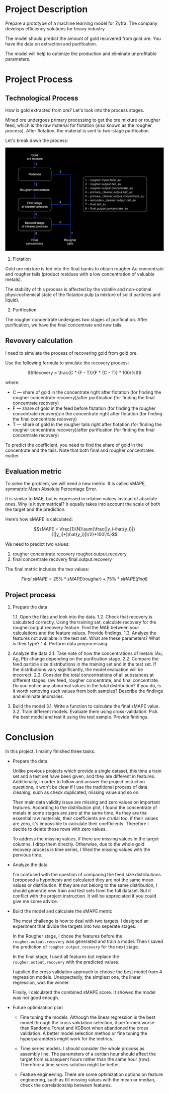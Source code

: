 # Project Description

Prepare a prototype of a machine learning model for Zyfra. The company develops efficiency solutions for heavy industry.

The model should predict the amount of gold recovered from gold ore. You have the data on extraction and purification.

The model will help to optimize the production and eliminate unprofitable parameters.

# Project Process

## Technological Process

How is gold extracted from ore? Let's look into the process stages.

Mined ore undergoes primary processing to get the ore mixture or rougher feed, which is the raw material for flotation (also known as the rougher process). After flotation, the material is sent to two-stage purification.

Let's break down the process:

![img](https://github.com/stemgene/TripleTen_projects/blob/main/datasets/project10_god_mix_process.jpg)

1. Flotation

Gold ore mixture is fed into the float banks to obtain rougher Au concentrate and rougher tails (product residues with a low concentration of valuable metals).

The stability of this process is affected by the volatile and non-optimal physicochemical state of the flotation pulp (a mixture of solid particles and liquid).

2. Purification

The rougher concentrate undergoes two stages of purification. After purification, we have the final concentrate and new tails.

## Revovery calculation

I need to simulate the process of recovering gold from gold ore.

Use the following formula to simulate the recovery process:

$$Recovery = \frac{C * (F - T)}{F * (C - T)} * 100\%$$

where:
* C — share of gold in the concentrate right after flotation (for finding the rougher concentrate recovery)/after purification (for finding the final concentrate recovery)
* F — share of gold in the feed before flotation (for finding the rougher concentrate recovery)/in the concentrate right after flotation (for finding the final concentrate recovery)
* T — share of gold in the rougher tails right after flotation (for finding the rougher concentrate recovery)/after purification (for finding the final concentrate recovery)

To predict the coefficient, you need to find the share of gold in the concentrate and the tails. Note that both final and rougher concentrates matter.

## Evaluation metric

To solve the problem, we will need a new metric. It is called sMAPE, symmetric Mean Absolute Percentage Error.

It is similar to MAE, but is expressed in relative values instead of absolute ones. Why is it symmetrical? It equally takes into account the scale of both the target and the prediction.

Here’s how sMAPE is calculated:

$$sMAPE = \frac{1}{N}\sum{\frac{|y_i-\hat{y_i}|}{(|y_i|+|\hat{y_i}|)/2}*100\%}$$

We need to predict two values:
1. rougher concentrate recovery rougher.output.recovery
2. final concentrate recovery final.output.recovery

The final metric includes the two values:

$$Final\ sMAPE=25\% * sMAPE(rougher) + 75\% * sMAPE(final)$$

## Project process

1. Prepare the data

    1.1. Open the files and look into the data.
    1.2. Check that recovery is calculated correctly. Using the training set, calculate recovery for the rougher.output.recovery feature. Find the MAE between your calculations and the feature values. Provide findings.
    1.3. Analyze the features not available in the test set. What are these parameters? What is their type?
    1.4. Perform data preprocessing.
2. Analyze the data
    2.1. Take note of how the concentrations of metals (Au, Ag, Pb) change depending on the purification stage.
    2.2. Compare the feed particle size distributions in the training set and in the test set. If the distributions vary significantly, the model evaluation will be incorrect.
    2.3. Consider the total concentrations of all substances at different stages: raw feed, rougher concentrate, and final concentrate. Do you notice any abnormal values in the total distribution? If you do, is it worth removing such values from both samples? Describe the findings and eliminate anomalies.
3. Build the model
    3.1. Write a function to calculate the final sMAPE value.
    3.2. Train different models. Evaluate them using cross-validation. Pick the best model and test it using the test sample. Provide findings.

# Conclusion
In this project, I mainly finished three tasks.

* Prepare the data

    Unlike previous projects which provide a single dataset, this time a train set and a test set have been given, and they are different in features. Additionally, in order to follow and answer the project instuction questions, it won't be clear if I use the traditional process of data cleaning, such as check duplicated, missing value and so on.
    
    Then main data validity issue are missing and zero values on important features. According to the distribution plot, I found the concentrate of metals in some stages are zero at the same time. As they are the essential raw materials, their coefficients are crutial too, if their values are zero, it's impossible to calculate their coefficients. Therefore I decide to delete those rows with zero values.
    
    To address the missing values, if there are missing values in the target columns, I drop them directly. Otherwise, due to the whole gold recovery process is time series, I filled the missing values with the pervious time.
    

* Analyze the data

    I'm confused with the question of comparing the feed size distributions. I proposed a hypothesis and calculated they are not the same mean values or distribution. If they are not belong to the same distribution, I should generate new train and test sets from the full dataset. But it conflict with the project instruction. It will be appreciated if you could give me some advice.
    

* Build the model and calculate the sMAPE metric

    The most challenge is how to deal with two targets. I designed an experiment that divide the targets into two seperate stages. 
    
    In the Rougher stage, I chose the features before the `rougher.output.recovery` was generated and train a model. Then I saved the prediction of `rougher.output.recovery` for the next stage. 
    
    In the final stage, I used all features but replace the `rougher.output.recovery` with the predicted values.
    
    I applied the cross validation approach to choose the best model from 4 regression models. Unexpectedly, the simplest one, the linear regression, was the winner.
    
    Finally, I calculated the combined sMAPE score. It showed the model was not good enough.
    

* Future optimization plan


    * Fine tuning the models. Although the linear regression is the best model through the cross validation selection, it performed worse than Randome Forest and XGBoot when abandoned the cross validation. A better model selection method or fine tuning the hyperparameters might work for the metrics.
    
    * Time series models. I should consider the whole process as assembly line. The parameters of a certian hour should affect the target from subsequent hours rather than the same hour (row). Therefore a time series solution might be better. 
    
    * Feature engineering. There are some optimization options on feature engineering, such as fill missing values with the mean or median, check the correlationship between features.